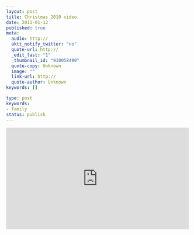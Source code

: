 ```yaml
---
layout: post
title: Christmas 2010 video
date: 2011-01-12
published: true
meta:
  audio: http://
  aktt_notify_twitter: "no"
  quote-url: http://
  _edit_last: "1"
  _thumbnail_id: "910058490"
  quote-copy: Unknown
  image: ""
  link-url: http://
  quote-author: Unknown
keywords: []

type: post
keywords:
- family
status: publish
---
```



<iframe src="http://player.vimeo.com/video/18594629?color=0" frameborder="0" height="278" width="500"></iframe>
